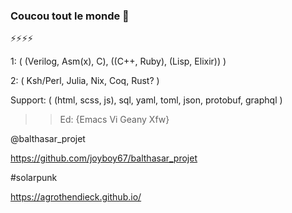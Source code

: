 ### Coucou tout le monde 👋

⚡⚡⚡⚡

1: ( (Verilog, Asm(x), C), ((C++, Ruby), (Lisp, Elixir)) )

2: ( Ksh/Perl, Julia, Nix, Coq, Rust? )

Support: ( (html, scss, js), sql, yaml, toml, json, protobuf, graphql )

>> Ed: {Emacs Vi Geany Xfw}

@balthasar_projet

https://github.com/joyboy67/balthasar_projet

#solarpunk

https://agrothendieck.github.io/

<!--
**joyboy67/joyboy67** is a ✨ _special_ ✨ repository because its `README.md` (this file) appears on your GitHub profile.

Here are some ideas to get you started:

- 🔭 I’m currently working on ...
- 🌱 I’m currently learning ...
- 👯 I’m looking to collaborate on ...
- 🤔 I’m looking for help with ...
- 💬 Ask me about ...
- 📫 How to reach me: ...
- 😄 Pronouns: ...
-  Fun fact: ...
-->
